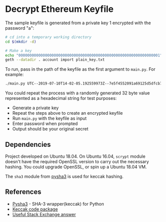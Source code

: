 Decrypt Ethereum Keyfile
========================

The sample keyfile is generated from a private key 1 encrypted with the password "a":

```bash
# cd into a temporary working directory
cd $(mkdir -d)

# Make a key
echo "0000000000000000000000000000000000000000000000000000000000000001" > plain_key.txt
geth --datadir . account import plain_key.txt
```
To run, pass in the path of the keyfile as the first argument to `main.py`. For example:

```bash
./main.py UTC--2019-07-10T14-02-05.192559973Z--7e5f4552091a69125d5dfcb7b8c2659029395bdf
```

You could repeat the process with a randomly generated 32 byte value represented as a hexadecimal string for test purposes:

* Generate a private key
* Repeat the steps above to create an encrypted keyfile
* Run `main.py` with the keyfile as input
* Enter password when prompted
* Output should be your original secret 

Dependencies
------------
Project developed on Ubuntu 18.04. On Ubuntu 16.04, `scrypt` module doesn't have the required OpenSSL version to carry out the necessary hashing. You could upgrade OpenSSL, or spin up a Ubuntu 18.04 VM.

The `sha3` module from [pysha3][1] is used for keccak hashing.

References
----------
* [Pysha3][1] - SHA-3 wrapper(keccak) for Python
* [Keccak code package][2]
* [Useful Stack Exchange answer][3]


[1]: https://pypi.org/project/pysha3/
[2]: https://github.com/XKCP/XKCP
[3]: https://ethereum.stackexchange.com/questions/3720/how-do-i-get-the-raw-private-key-from-my-mist-keystore-file
